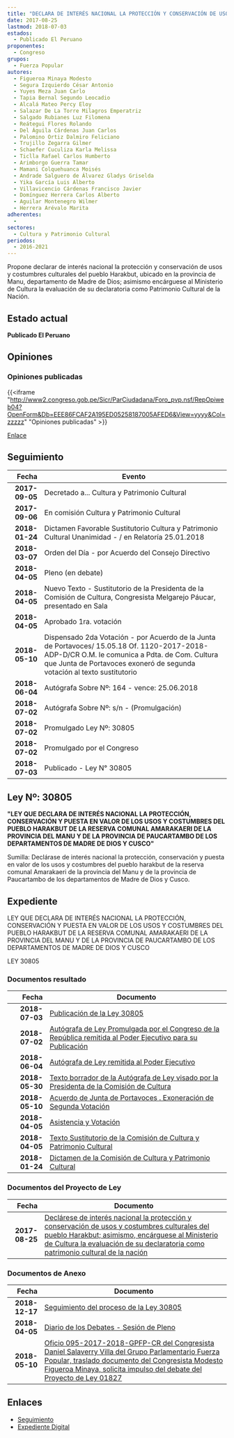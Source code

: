 ```yaml
---
title: "DECLARA DE INTERÉS NACIONAL LA PROTECCIÓN Y CONSERVACIÓN DE USOS Y COSTUMBRES CULTURALES DEL PUEBLO HARAKBUT; ENCAGUESE AL MINISTERIO DE CULTURA LA EVALUACIÍON DE SU DECLARATORIA COMO PATRIMONIO CULTURAL DE LA NACIÓN"
date: 2017-08-25
lastmod: 2018-07-03
estados: 
  - Publicado El Peruano
proponentes: 
  - Congreso
grupos: 
  - Fuerza Popular
autores: 
  - Figueroa Minaya Modesto
  - Segura Izquierdo César Antonio
  - Yuyes Meza Juan Carlo
  - Tapia Bernal Segundo Leocadio
  - Alcalá Mateo Percy Eloy
  - Salazar De La Torre Milagros Emperatriz
  - Salgado Rubianes Luz Filomena
  - Reátegui Flores Rolando
  - Del Águila Cárdenas Juan Carlos
  - Palomino Ortiz Dalmiro Feliciano
  - Trujillo Zegarra Gilmer
  - Schaefer Cuculiza Karla Melissa
  - Ticlla Rafael Carlos Humberto
  - Arimborgo Guerra Tamar
  - Mamani Colquehuanca Moisés
  - Andrade Salguero de Álvarez Gladys Griselda
  - Yika García Luis Alberto
  - Villavicencio Cárdenas Francisco Javier
  - Domínguez Herrera Carlos Alberto
  - Aguilar Montenegro Wilmer
  - Herrera Arévalo Marita
adherentes: 
  - 
sectores: 
  - Cultura y Patrimonio Cultural
periodos: 
  - 2016-2021
---
```


Propone declarar de interés nacional la protección y conservación de usos y costumbres culturales del pueblo Harakbut, ubicado en la provincia de Manu, departamento de Madre de Dios; asimismo encárguese al Ministerio de Cultura la evaluación de su declaratoria como Patrimonio Cultural de la Nación.


## Estado actual

**Publicado El Peruano**

## Opiniones

### Opiniones publicadas

{{<iframe "http://www2.congreso.gob.pe/Sicr/ParCiudadana/Foro_pvp.nsf/RepOpiweb04?OpenForm&Db=EEE86FCAF2A195ED05258187005AFED6&View=yyyy&Col=zzzzz" "Opiniones publicadas" >}}

[Enlace](http://www2.congreso.gob.pe/Sicr/ParCiudadana/Foro_pvp.nsf/RepOpiweb04?OpenForm&Db=EEE86FCAF2A195ED05258187005AFED6&View=yyyy&Col=zzzzz)

## Seguimiento

| Fecha | Evento |
|------:|--------|
| **2017-09-05** | Decretado a... Cultura y Patrimonio Cultural|
| **2017-09-06** | En comisión Cultura y Patrimonio Cultural|
| **2018-01-24** | Dictamen Favorable Sustitutorio Cultura y Patrimonio Cultural Unanimidad - / en Relatoría 25.01.2018|
| **2018-03-07** | Orden del Día - por Acuerdo del Consejo Directivo|
| **2018-04-05** | Pleno (en debate)|
| **2018-04-05** | Nuevo Texto - Sustitutorio de la Presidenta de la Comisión de Cultura, Congresista Melgarejo Páucar, presentado en Sala|
| **2018-04-05** | Aprobado 1ra. votación|
| **2018-05-10** | Dispensado 2da Votación - por Acuerdo de la Junta de Portavoces/ 15.05.18 Of. 1120-2017-2018-ADP-D/CR O.M. le comunica a Pdta. de Com. Cultura que Junta de Portavoces exoneró de segunda votación al texto sustitutorio|
| **2018-06-04** | Autógrafa Sobre Nº: 164 - vence: 25.06.2018|
| **2018-07-02** | Autógrafa Sobre Nº: s/n - (Promulgación)|
| **2018-07-02** | Promulgado Ley Nº: 30805|
| **2018-07-02** | Promulgado por el Congreso|
| **2018-07-03** | Publicado - Ley N° 30805|

## Ley Nº: 30805

**"LEY QUE DECLARA DE INTERÉS NACIONAL LA PROTECCIÓN, CONSERVACIÓN Y PUESTA EN VALOR DE LOS USOS Y COSTUMBRES DEL PUEBLO HARAKBUT DE LA RESERVA COMUNAL AMARAKAERI DE LA PROVINCIA DEL MANU Y DE LA PROVINCIA DE PAUCARTAMBO DE LOS DEPARTAMENTOS DE MADRE DE DIOS Y CUSCO"**

Sumilla: Declárase de interés nacional la protección, conservación y puesta en valor de los usos y costumbres del pueblo harakbut de la reserva comunal Amarakaeri de la provincia del Manu y de la provincia de Paucartambo de los departamentos de Madre de Dios y Cusco.


## Expediente

LEY QUE DECLARA DE INTERÉS NACIONAL LA PROTECCIÓN, CONSERVACIÓN Y PUESTA EN VALOR DE LOS USOS Y COSTUMBRES DEL PUEBLO HARAKBUT DE LA RESERVA COMUNAL AMARAKAERI DE LA PROVINCIA DEL MANU Y DE LA PROVINCIA DE PAUCARTAMBO DE LOS DEPARTAMENTOS DE MADRE DE DIOS Y CUSCO

LEY 30805


### Documentos resultado

| Fecha | Documento |
|------:|--------|
| **2018-07-03** | [Publicación de la Ley 30805](http://www.leyes.congreso.gob.pe/Documentos/2016_2021/ADLP/Normas_Legales/30805-LEY.pdf) |
| **2018-07-02** | [Autógrafa de Ley Promulgada por el Congreso de la República remitida al Poder Ejecutivo para su Publicación](http://www.leyes.congreso.gob.pe/Documentos/2016_2021/ADLP/Texto_Aprobado/AU0182720180702.pdf) |
| **2018-06-04** | [Autógrafa de Ley remitida al Poder Ejecutivo](http://www.leyes.congreso.gob.pe/Documentos/2016_2021/Autografas/Ley_y_de_Resolucion_Legislativa/AU0182720180604.pdf) |
| **2018-05-30** | [Texto borrador de la Autógrafa de Ley visado por la Presidenta de la Comisión de Cultura](http://www.leyes.congreso.gob.pe/Documentos/2016_2021/Texto_Borrador_de_Autografa/BAU0182720180530.pdf) |
| **2018-05-10** | [Acuerdo de Junta de Portavoces . Exoneración de Segunda Votación](http://www.leyes.congreso.gob.pe/Documentos/2016_2021/Acuerdos/Junta_Portavoces/AJPSV00182720180310.pdf) |
| **2018-04-05** | [Asistencia y Votación](http://www.leyes.congreso.gob.pe/Documentos/2016_2021/Asistencia_y_Votacion/Proyectos_de_Ley/AV0182720180405.pdf) |
| **2018-04-05** | [Texto Sustitutorio de la Comisión de Cultura y Patrimonio Cultural](http://www.leyes.congreso.gob.pe/Documentos/2016_2021/Texto_Sustitutorio/Proyectos_de_Ley/TS0182720180405.pdf) |
| **2018-01-24** | [Dictamen de la Comisión de Cultura y Patrimonio Cultural](http://www.leyes.congreso.gob.pe/Documentos/2016_2021/Dictamenes/Proyectos_de_Ley/01827DC05MAY20180124.pdf) |

### Documentos del Proyecto de Ley

| Fecha | Documento |
|------:|--------|
| **2017-08-25** | [Declárese de interés nacional la protección y conservación de usos y costumbres culturales del pueblo Harakbut; asimismo, encárguese al Ministerio de Cultura la evaluación de su declaratoria como patrimonio cultural de la nación](http://www.leyes.congreso.gob.pe/Documentos/2016_2021/Proyectos_de_Ley_y_de_Resoluciones_Legislativas/PL0182720170825.pdf) |

### Documentos de Anexo

| Fecha | Documento |
|------:|--------|
| **2018-12-17** | [Seguimiento del proceso de la Ley 30805](http://www.leyes.congreso.gob.pe/Documentos/2016_2021/Seguimiento_de_Proyectos_de_Ley/01827PL20181217.pdf) |
| **2018-04-05** | [Diario de los Debates - Sesión de Pleno](http://www.leyes.congreso.gob.pe/Documentos/2016_2021/ADLP/Diario_Debates/30805-TDD.pdf) |
| **2018-05-10** | [Oficio 095-2017-2018-GPFP-CR del Congresista Daniel Salaverry Villa del Grupo Parlamentario Fuerza Popular, traslado documento del Congresista Modesto Figueroa Minaya, solicita impulso del debate del Proyecto de Ley 01827](http://www.leyes.congreso.gob.pe/Documentos/2016_2021/Oficios/Grupos_Parlamentarios/OFICIO-095-2017-2018-GPFP-CR.pdf) |

## Enlaces 

- [Seguimiento](http://www2.congreso.gob.pe/Sicr/TraDocEstProc/CLProLey2016.nsf/f7fff46988ca05b1052578e100829cc7/231fef0c981e040105258187005c7ae4?OpenDocument)
- [Expediente Digital](http://www2.congreso.gob.pe/Sicr/TraDocEstProc/CLProLey2016.nsf/f7fff46988ca05b1052578e100829cc7/231fef0c981e040105258187005c7ae4?OpenDocument&Click=05257FB7005EB655.eb71d0cf91d8294e05256cdf006b5706/$Body/0.1C6C)
